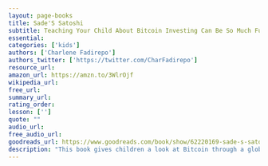 ```yaml
---
layout: page-books
title: Sade'S Satoshi
subtitle: Teaching Your Child About Bitcoin Investing Can Be So Much Fun!
essential: 
categories: ['kids']
authors: ['Charlene Fadirepo']
authors_twitter: ['https://twitter.com/CharFadirepo']
resource_url: 
amazon_url: https://amzn.to/3WlrOjf
wikipedia_url: 
free_url: 
summary_url: 
rating_order: 
lesson: ['']
quote: ""
audio_url: 
free_audio_url: 
goodreads_url: https://www.goodreads.com/book/show/62220169-sade-s-satoshis
description: "This book gives children a look at Bitcoin through a global lens and explores the incredible impact of Bitcoin in Nigeria. It also teaches children about important economic concepts like central banking, inflation and fiat currency."
---
```

